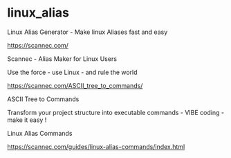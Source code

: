 # linux_alias
Linux Alias Generator - Make linux Aliases fast and easy

https://scannec.com/

Scannec - Alias Maker for Linux Users

Use the force - use Linux - and rule the world

https://scannec.com/ASCII_tree_to_commands/

ASCII Tree to Commands

Transform your project structure into executable commands - VIBE coding - make it easy !

Linux Alias Commands

https://scannec.com/guides/linux-alias-commands/index.html
